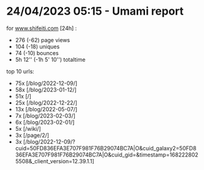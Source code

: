 # 24/04/2023 05:15 - Umami report
for www.shifeiti.com [24h] :

 - 276 (-62) page views
 - 104 (-18) uniques
 - 74 (-10) bounces
 - 5h 12'' (-1h 5' 10'') totaltime


top 10 urls:
 - 75x [/blog/2022-12-09/]
 - 58x [/blog/2023-01-12/]
 - 51x [/]
 - 25x [/blog/2022-12-22/]
 - 13x [/blog/2022-05-07/]
 - 7x [/blog/2023-02-03/]
 - 6x [/blog/2023-02-01/]
 - 5x [/wiki/]
 - 3x [/page/2/]
 - 3x [/blog/2022-12-09/?cuid=50FD836EFA3E707F981F76B29074BC7A|O&cuid_galaxy2=50FD836EFA3E707F981F76B29074BC7A|O&cuid_gid=&timestamp=1682228025508&_client_version=12.39.1.1]


